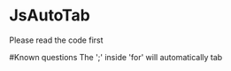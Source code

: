 # JsAutoTab
Please read the code first

#Known questions
The ';' inside 'for' will automatically tab
